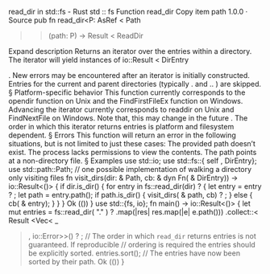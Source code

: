 read_dir in std::fs - Rust
std
::
fs
Function
read_dir
Copy item path
1.0.0
·
Source
pub fn read_dir<P:
AsRef
<
Path
>>(path: P) ->
Result
<
ReadDir
>
Expand description
Returns an iterator over the entries within a directory.
The iterator will yield instances of
io::Result
<
DirEntry
>
.
New errors may be encountered after an iterator is initially constructed.
Entries for the current and parent directories (typically
.
and
..
) are
skipped.
§
Platform-specific behavior
This function currently corresponds to the
opendir
function on Unix
and the
FindFirstFileEx
function on Windows. Advancing the iterator
currently corresponds to
readdir
on Unix and
FindNextFile
on Windows.
Note that, this
may change in the future
.
The order in which this iterator returns entries is platform and filesystem
dependent.
§
Errors
This function will return an error in the following situations, but is not
limited to just these cases:
The provided
path
doesn’t exist.
The process lacks permissions to view the contents.
The
path
points at a non-directory file.
§
Examples
use
std::io;
use
std::fs::{
self
, DirEntry};
use
std::path::Path;
// one possible implementation of walking a directory only visiting files
fn
visit_dirs(dir:
&
Path, cb:
&
dyn
Fn(
&
DirEntry)) -> io::Result<()> {
if
dir.is_dir() {
for
entry
in
fs::read_dir(dir)
?
{
let
entry = entry
?
;
let
path = entry.path();
if
path.is_dir() {
                visit_dirs(
&
path, cb)
?
;
            }
else
{
                cb(
&
entry);
            }
        }
    }
Ok
(())
}
use
std::{fs, io};
fn
main() -> io::Result<()> {
let
mut
entries = fs::read_dir(
"."
)
?
.map(|res| res.map(|e| e.path()))
        .collect::<
Result
<Vec<
_
>, io::Error>>()
?
;
// The order in which `read_dir` returns entries is not guaranteed. If reproducible
    // ordering is required the entries should be explicitly sorted.
entries.sort();
// The entries have now been sorted by their path.
Ok
(())
}